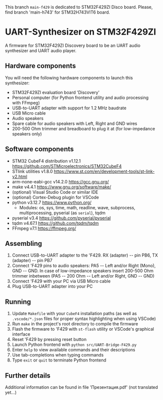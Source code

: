 This branch `main-f429` is dedicated to STM32F429ZI Disco board. Please, find branch 'main-h743' for STM32H743VIT6 board.

# UART-Synthesizer on STM32F429ZI
A firmware for STM32F429ZI Discovery board to be an UART audio synthesizer and UART audio player.

## Hardware components
You will need the following hardware components to launch this synthesizer:
* STM32F429ZI evaluation board 'Discovery'
* Personal computer (for Python frontend utility and audio processing with FFmpeg)
* USB-to-UART adapter with support for 1.2 MHz baudrate
* USB Micro cable 
* Audio speakers
* Spare cable for audio speakers with Left, Right and GND wires
* 200-500 Ohm trimmer and breadboard to plug it at (for low-impedance speakers only)

## Software components
* STM32 CubeF4 distribution v1.12.1 https://github.com/STMicroelectronics/STM32CubeF4
* STlink utilities v1.8.0 https://www.st.com/en/development-tools/st-link-v2.html
* arm-none-eabi-gcc v14.2.0 https://gcc.gnu.org/
* make v4.4.1 https://www.gnu.org/software/make/
* (optional) Visual Studio Code or similar IDE
* (optional) Cortex-Debug plugin for VSCode
* python v3.12.7 https://www.python.org/
    * Modules: os, sys, time, math, readline, wave, subprocess, multiprocessing, pyserial (as `serial`), tqdm
* pyserial v3.4 https://github.com/pyserial/pyserial
* tqdm v4.67.1 https://github.com/tqdm/tqdm
* FFmpeg v7.1 https://ffmpeg.org/

## Assembling
1. Connect USB-to-UART adapter to the 'F429. RX (adapter) -- pin PB6, TX (adapter) -- pin PB7
2. Connect 'F429 pins to audio speakers: PA5 -- Left and/or Right (Mono), GND -- GND. In case of low-impedance speakers insert 200-500 Ohm trimmer inbetween (PA5 -- 200 Ohm -- Left and/or Right, GND -- GND)
3. Connect 'F429 with your PC via USB Micro cable
4. Plug USB-to-UART adapter into your PC

## Running
1. Update `Makefile` with your `CubeF4` installation paths (as well as `.vscode/*.json` files for proper syntax highlighting when using VSCode)
2. Run `make` in the project's root directory to compile the firmware
3. Flash the firmware to 'F429 with `st-flash` utility or VSCode's graphical interface
4. Reset 'F429 by pressing reset button
5. Launch Python frontend with `python src/UART-Bridge-F429.py`
6. Enter `help` to view available commands and their descriptions
7. Use tab-completions when typing commands
8. Type `exit` or `quit` to terminate Python frontend

## Further details

Additional information can be found in file 'Презентация.pdf' (not translated yet...)